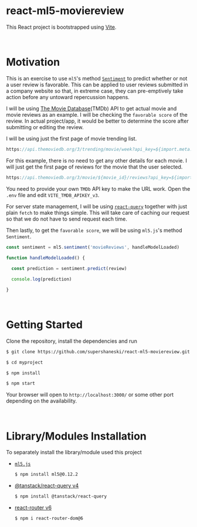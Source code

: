 react-ml5-moviereview
==========

This React project is bootstrapped using [Vite](https://vitejs.dev/guide/).

<br />

# Motivation

This is an exercise to use `ml5`'s method [`Sentiment`](https://learn.ml5js.org/#/reference/sentiment) to predict whether or not a user review is favorable. This can be applied to user reviews submitted in a company website so that, in extreme case, they can pre-emptively take action before any untoward repercussion happens.

I will be using [The Movie Database](https://developers.themoviedb.org/3/getting-started/introduction)(TMDb) API to get actual movie and movie reviews as an example. I will be checking the `favorable score` of the review. In actual project/app, it would be better to determine the score after submitting or editing the review.

I will be using just the first page of movie trending list.

```javascript
https://api.themoviedb.org/3/trending/movie/week?api_key=${import.meta.env.VITE_TMDB_APIKEY_v3}
```

For this example, there is no need to get any other details for each movie.
I will just get the first page of reviews for the movie that the user selected.

```javascript
https://api.themoviedb.org/3/movie/${movie_id}/reviews?api_key=${import.meta.env.VITE_TMDB_APIKEY_v3}&language=en-US&page=1
```

You need to provide your own `TMDb` API key to make the URL work.
Open the `.env` file and edit `VITE_TMDB_APIKEY_v3`.

For server state management, I will be using [`react-query`](https://tanstack.com/query/v4) together with just plain `fetch` to make things simple. This will take care of caching our request so that we do not have to send request each time.

Then lastly, to get the `favorable score`, we will be using `ml5.js`'s method `Sentiment`.

```javascript
const sentiment = ml5.sentiment('movieReviews', handleModelLoaded)

function handleModelLoaded() {
  
  const prediction = sentiment.predict(review)

  console.log(prediction)

}
```


<br />

# Getting Started

Clone the repository, install the dependencies and run

```sh
$ git clone https://github.com/supershaneski/react-ml5-moviereview.git myproject

$ cd myproject

$ npm install

$ npm start
```

Your browser will open to `http://localhost:3000/` or some other port depending on the availability.

<br />

# Library/Modules Installation

To separately install the library/module used this project

* [`ml5.js`](https://learn.ml5js.org)
  ```sh
  $ npm install ml5@0.12.2
  ```

* [@tanstack/react-query v4](https://tanstack.com/query/v4/docs/installation)
  ```sh
  $ npm install @tanstack/react-query
  ```

* [react-router v6](https://reactrouter.com/docs/en/v6/getting-started/overview)
  ```sh
  $ npm i react-router-dom@6
  ```
